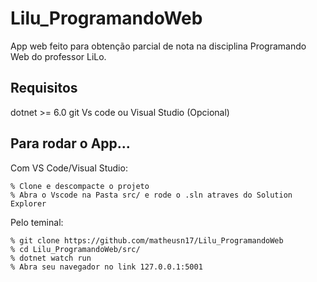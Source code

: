 # Lilu_ProgramandoWeb

App web feito para obtenção parcial de nota na disciplina Programando Web do professor LiLo.

## Requisitos

dotnet >= 6.0
git
Vs code ou Visual Studio (Opcional)

## Para rodar o App...

Com VS Code/Visual Studio:

    % Clone e descompacte o projeto
    % Abra o Vscode na Pasta src/ e rode o .sln atraves do Solution Explorer

Pelo teminal:

    % git clone https://github.com/matheusn17/Lilu_ProgramandoWeb
    % cd Lilu_ProgramandoWeb/src/
    % dotnet watch run
    % Abra seu navegador no link 127.0.0.1:5001
